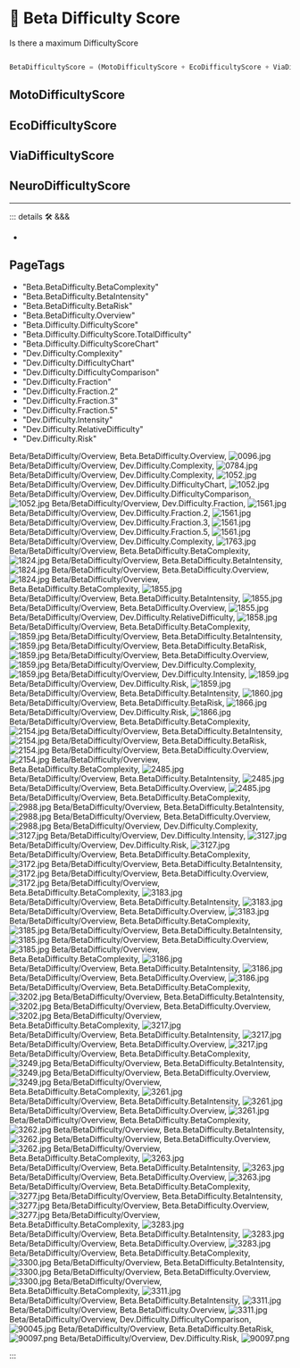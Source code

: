 
# 🔷 <beta>Beta Difficulty Score</beta>

Is there a maximum DifficultyScore

```py

BetaDifficultyScore = (MotoDifficultyScore + EcoDifficultyScore + ViaDifficultyScore + NeuroDifficultyScore)

```

## MotoDifficultyScore

## EcoDifficultyScore

## ViaDifficultyScore

## NeuroDifficultyScore

---

<!-- =================================================== -->
<!-- =================================================== -->
<!-- =================================================== -->
<!-- =================================================== -->
<!-- =================================================== -->
::: details 🛠 <dev>&&&</dev>



-



<h2>PageTags</h2>

- "Beta.BetaDifficulty.BetaComplexity"
- "Beta.BetaDifficulty.BetaIntensity"
- "Beta.BetaDifficulty.BetaRisk"
- "Beta.BetaDifficulty.Overview"
- "Beta.Difficulty.DifficultyScore"
- "Beta.Difficulty.DifficultyScore.TotalDifficulty"
- "Beta.Difficulty.DifficultyScoreChart"
- "Dev.Difficulty.Complexity"
- "Dev.Difficulty.DifficultyChart"
- "Dev.Difficulty.DifficultyComparison"
- "Dev.Difficulty.Fraction"
- "Dev.Difficulty.Fraction.2"
- "Dev.Difficulty.Fraction.3"
- "Dev.Difficulty.Fraction.5"
- "Dev.Difficulty.Intensity"
- "Dev.Difficulty.RelativeDifficulty"
- "Dev.Difficulty.Risk"

Beta/BetaDifficulty/Overview, <dev>Beta.BetaDifficulty.Overview</dev>, ![0096.jpg](/PaperPhoto/0096.jpg)
Beta/BetaDifficulty/Overview, <dev>Dev.Difficulty.Complexity</dev>, ![0784.jpg](/PaperPhoto/0784.jpg)
Beta/BetaDifficulty/Overview, <dev>Dev.Difficulty.Complexity</dev>, ![1052.jpg](/PaperPhoto/1052.jpg)
Beta/BetaDifficulty/Overview, <dev>Dev.Difficulty.DifficultyChart</dev>, ![1052.jpg](/PaperPhoto/1052.jpg)
Beta/BetaDifficulty/Overview, <dev>Dev.Difficulty.DifficultyComparison</dev>, ![1052.jpg](/PaperPhoto/1052.jpg)
Beta/BetaDifficulty/Overview, <dev>Dev.Difficulty.Fraction</dev>, ![1561.jpg](/PaperPhoto/1561.jpg)
Beta/BetaDifficulty/Overview, <dev>Dev.Difficulty.Fraction.2</dev>, ![1561.jpg](/PaperPhoto/1561.jpg)
Beta/BetaDifficulty/Overview, <dev>Dev.Difficulty.Fraction.3</dev>, ![1561.jpg](/PaperPhoto/1561.jpg)
Beta/BetaDifficulty/Overview, <dev>Dev.Difficulty.Fraction.5</dev>, ![1561.jpg](/PaperPhoto/1561.jpg)
Beta/BetaDifficulty/Overview, <dev>Dev.Difficulty.Complexity</dev>, ![1763.jpg](/PaperPhoto/1763.jpg)
Beta/BetaDifficulty/Overview, <dev>Beta.BetaDifficulty.BetaComplexity</dev>, ![1824.jpg](/PaperPhoto/1824.jpg)
Beta/BetaDifficulty/Overview, <dev>Beta.BetaDifficulty.BetaIntensity</dev>, ![1824.jpg](/PaperPhoto/1824.jpg)
Beta/BetaDifficulty/Overview, <dev>Beta.BetaDifficulty.Overview</dev>, ![1824.jpg](/PaperPhoto/1824.jpg)
Beta/BetaDifficulty/Overview, <dev>Beta.BetaDifficulty.BetaComplexity</dev>, ![1855.jpg](/PaperPhoto/1855.jpg)
Beta/BetaDifficulty/Overview, <dev>Beta.BetaDifficulty.BetaIntensity</dev>, ![1855.jpg](/PaperPhoto/1855.jpg)
Beta/BetaDifficulty/Overview, <dev>Beta.BetaDifficulty.Overview</dev>, ![1855.jpg](/PaperPhoto/1855.jpg)
Beta/BetaDifficulty/Overview, <dev>Dev.Difficulty.RelativeDifficulty</dev>, ![1858.jpg](/PaperPhoto/1858.jpg)
Beta/BetaDifficulty/Overview, <dev>Beta.BetaDifficulty.BetaComplexity</dev>, ![1859.jpg](/PaperPhoto/1859.jpg)
Beta/BetaDifficulty/Overview, <dev>Beta.BetaDifficulty.BetaIntensity</dev>, ![1859.jpg](/PaperPhoto/1859.jpg)
Beta/BetaDifficulty/Overview, <dev>Beta.BetaDifficulty.BetaRisk</dev>, ![1859.jpg](/PaperPhoto/1859.jpg)
Beta/BetaDifficulty/Overview, <dev>Beta.BetaDifficulty.Overview</dev>, ![1859.jpg](/PaperPhoto/1859.jpg)
Beta/BetaDifficulty/Overview, <dev>Dev.Difficulty.Complexity</dev>, ![1859.jpg](/PaperPhoto/1859.jpg)
Beta/BetaDifficulty/Overview, <dev>Dev.Difficulty.Intensity</dev>, ![1859.jpg](/PaperPhoto/1859.jpg)
Beta/BetaDifficulty/Overview, <dev>Dev.Difficulty.Risk</dev>, ![1859.jpg](/PaperPhoto/1859.jpg)
Beta/BetaDifficulty/Overview, <dev>Beta.BetaDifficulty.BetaIntensity</dev>, ![1860.jpg](/PaperPhoto/1860.jpg)
Beta/BetaDifficulty/Overview, <dev>Beta.BetaDifficulty.BetaRisk</dev>, ![1866.jpg](/PaperPhoto/1866.jpg)
Beta/BetaDifficulty/Overview, <dev>Dev.Difficulty.Risk</dev>, ![1866.jpg](/PaperPhoto/1866.jpg)
Beta/BetaDifficulty/Overview, <dev>Beta.BetaDifficulty.BetaComplexity</dev>, ![2154.jpg](/PaperPhoto/2154.jpg)
Beta/BetaDifficulty/Overview, <dev>Beta.BetaDifficulty.BetaIntensity</dev>, ![2154.jpg](/PaperPhoto/2154.jpg)
Beta/BetaDifficulty/Overview, <dev>Beta.BetaDifficulty.BetaRisk</dev>, ![2154.jpg](/PaperPhoto/2154.jpg)
Beta/BetaDifficulty/Overview, <dev>Beta.BetaDifficulty.Overview</dev>, ![2154.jpg](/PaperPhoto/2154.jpg)
Beta/BetaDifficulty/Overview, <dev>Beta.BetaDifficulty.BetaComplexity</dev>, ![2485.jpg](/PaperPhoto/2485.jpg)
Beta/BetaDifficulty/Overview, <dev>Beta.BetaDifficulty.BetaIntensity</dev>, ![2485.jpg](/PaperPhoto/2485.jpg)
Beta/BetaDifficulty/Overview, <dev>Beta.BetaDifficulty.Overview</dev>, ![2485.jpg](/PaperPhoto/2485.jpg)
Beta/BetaDifficulty/Overview, <dev>Beta.BetaDifficulty.BetaComplexity</dev>, ![2988.jpg](/PaperPhoto/2988.jpg)
Beta/BetaDifficulty/Overview, <dev>Beta.BetaDifficulty.BetaIntensity</dev>, ![2988.jpg](/PaperPhoto/2988.jpg)
Beta/BetaDifficulty/Overview, <dev>Beta.BetaDifficulty.Overview</dev>, ![2988.jpg](/PaperPhoto/2988.jpg)
Beta/BetaDifficulty/Overview, <dev>Dev.Difficulty.Complexity</dev>, ![3127.jpg](/PaperPhoto/3127.jpg)
Beta/BetaDifficulty/Overview, <dev>Dev.Difficulty.Intensity</dev>, ![3127.jpg](/PaperPhoto/3127.jpg)
Beta/BetaDifficulty/Overview, <dev>Dev.Difficulty.Risk</dev>, ![3127.jpg](/PaperPhoto/3127.jpg)
Beta/BetaDifficulty/Overview, <dev>Beta.BetaDifficulty.BetaComplexity</dev>, ![3172.jpg](/PaperPhoto/3172.jpg)
Beta/BetaDifficulty/Overview, <dev>Beta.BetaDifficulty.BetaIntensity</dev>, ![3172.jpg](/PaperPhoto/3172.jpg)
Beta/BetaDifficulty/Overview, <dev>Beta.BetaDifficulty.Overview</dev>, ![3172.jpg](/PaperPhoto/3172.jpg)
Beta/BetaDifficulty/Overview, <dev>Beta.BetaDifficulty.BetaComplexity</dev>, ![3183.jpg](/PaperPhoto/3183.jpg)
Beta/BetaDifficulty/Overview, <dev>Beta.BetaDifficulty.BetaIntensity</dev>, ![3183.jpg](/PaperPhoto/3183.jpg)
Beta/BetaDifficulty/Overview, <dev>Beta.BetaDifficulty.Overview</dev>, ![3183.jpg](/PaperPhoto/3183.jpg)
Beta/BetaDifficulty/Overview, <dev>Beta.BetaDifficulty.BetaComplexity</dev>, ![3185.jpg](/PaperPhoto/3185.jpg)
Beta/BetaDifficulty/Overview, <dev>Beta.BetaDifficulty.BetaIntensity</dev>, ![3185.jpg](/PaperPhoto/3185.jpg)
Beta/BetaDifficulty/Overview, <dev>Beta.BetaDifficulty.Overview</dev>, ![3185.jpg](/PaperPhoto/3185.jpg)
Beta/BetaDifficulty/Overview, <dev>Beta.BetaDifficulty.BetaComplexity</dev>, ![3186.jpg](/PaperPhoto/3186.jpg)
Beta/BetaDifficulty/Overview, <dev>Beta.BetaDifficulty.BetaIntensity</dev>, ![3186.jpg](/PaperPhoto/3186.jpg)
Beta/BetaDifficulty/Overview, <dev>Beta.BetaDifficulty.Overview</dev>, ![3186.jpg](/PaperPhoto/3186.jpg)
Beta/BetaDifficulty/Overview, <dev>Beta.BetaDifficulty.BetaComplexity</dev>, ![3202.jpg](/PaperPhoto/3202.jpg)
Beta/BetaDifficulty/Overview, <dev>Beta.BetaDifficulty.BetaIntensity</dev>, ![3202.jpg](/PaperPhoto/3202.jpg)
Beta/BetaDifficulty/Overview, <dev>Beta.BetaDifficulty.Overview</dev>, ![3202.jpg](/PaperPhoto/3202.jpg)
Beta/BetaDifficulty/Overview, <dev>Beta.BetaDifficulty.BetaComplexity</dev>, ![3217.jpg](/PaperPhoto/3217.jpg)
Beta/BetaDifficulty/Overview, <dev>Beta.BetaDifficulty.BetaIntensity</dev>, ![3217.jpg](/PaperPhoto/3217.jpg)
Beta/BetaDifficulty/Overview, <dev>Beta.BetaDifficulty.Overview</dev>, ![3217.jpg](/PaperPhoto/3217.jpg)
Beta/BetaDifficulty/Overview, <dev>Beta.BetaDifficulty.BetaComplexity</dev>, ![3249.jpg](/PaperPhoto/3249.jpg)
Beta/BetaDifficulty/Overview, <dev>Beta.BetaDifficulty.BetaIntensity</dev>, ![3249.jpg](/PaperPhoto/3249.jpg)
Beta/BetaDifficulty/Overview, <dev>Beta.BetaDifficulty.Overview</dev>, ![3249.jpg](/PaperPhoto/3249.jpg)
Beta/BetaDifficulty/Overview, <dev>Beta.BetaDifficulty.BetaComplexity</dev>, ![3261.jpg](/PaperPhoto/3261.jpg)
Beta/BetaDifficulty/Overview, <dev>Beta.BetaDifficulty.BetaIntensity</dev>, ![3261.jpg](/PaperPhoto/3261.jpg)
Beta/BetaDifficulty/Overview, <dev>Beta.BetaDifficulty.Overview</dev>, ![3261.jpg](/PaperPhoto/3261.jpg)
Beta/BetaDifficulty/Overview, <dev>Beta.BetaDifficulty.BetaComplexity</dev>, ![3262.jpg](/PaperPhoto/3262.jpg)
Beta/BetaDifficulty/Overview, <dev>Beta.BetaDifficulty.BetaIntensity</dev>, ![3262.jpg](/PaperPhoto/3262.jpg)
Beta/BetaDifficulty/Overview, <dev>Beta.BetaDifficulty.Overview</dev>, ![3262.jpg](/PaperPhoto/3262.jpg)
Beta/BetaDifficulty/Overview, <dev>Beta.BetaDifficulty.BetaComplexity</dev>, ![3263.jpg](/PaperPhoto/3263.jpg)
Beta/BetaDifficulty/Overview, <dev>Beta.BetaDifficulty.BetaIntensity</dev>, ![3263.jpg](/PaperPhoto/3263.jpg)
Beta/BetaDifficulty/Overview, <dev>Beta.BetaDifficulty.Overview</dev>, ![3263.jpg](/PaperPhoto/3263.jpg)
Beta/BetaDifficulty/Overview, <dev>Beta.BetaDifficulty.BetaComplexity</dev>, ![3277.jpg](/PaperPhoto/3277.jpg)
Beta/BetaDifficulty/Overview, <dev>Beta.BetaDifficulty.BetaIntensity</dev>, ![3277.jpg](/PaperPhoto/3277.jpg)
Beta/BetaDifficulty/Overview, <dev>Beta.BetaDifficulty.Overview</dev>, ![3277.jpg](/PaperPhoto/3277.jpg)
Beta/BetaDifficulty/Overview, <dev>Beta.BetaDifficulty.BetaComplexity</dev>, ![3283.jpg](/PaperPhoto/3283.jpg)
Beta/BetaDifficulty/Overview, <dev>Beta.BetaDifficulty.BetaIntensity</dev>, ![3283.jpg](/PaperPhoto/3283.jpg)
Beta/BetaDifficulty/Overview, <dev>Beta.BetaDifficulty.Overview</dev>, ![3283.jpg](/PaperPhoto/3283.jpg)
Beta/BetaDifficulty/Overview, <dev>Beta.BetaDifficulty.BetaComplexity</dev>, ![3300.jpg](/PaperPhoto/3300.jpg)
Beta/BetaDifficulty/Overview, <dev>Beta.BetaDifficulty.BetaIntensity</dev>, ![3300.jpg](/PaperPhoto/3300.jpg)
Beta/BetaDifficulty/Overview, <dev>Beta.BetaDifficulty.Overview</dev>, ![3300.jpg](/PaperPhoto/3300.jpg)
Beta/BetaDifficulty/Overview, <dev>Beta.BetaDifficulty.BetaComplexity</dev>, ![3311.jpg](/PaperPhoto/3311.jpg)
Beta/BetaDifficulty/Overview, <dev>Beta.BetaDifficulty.BetaIntensity</dev>, ![3311.jpg](/PaperPhoto/3311.jpg)
Beta/BetaDifficulty/Overview, <dev>Beta.BetaDifficulty.Overview</dev>, ![3311.jpg](/PaperPhoto/3311.jpg)
Beta/BetaDifficulty/Overview, <dev>Dev.Difficulty.DifficultyComparison</dev>, ![90045.jpg](/PaperPhoto/90045.jpg)
Beta/BetaDifficulty/Overview, <dev>Beta.BetaDifficulty.BetaRisk</dev>, ![90097.png](/PaperPhoto/90097.png)
Beta/BetaDifficulty/Overview, <dev>Dev.Difficulty.Risk</dev>, ![90097.png](/PaperPhoto/90097.png)

:::
